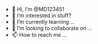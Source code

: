 - 👋 Hi, I’m @MD123451
- 👀 I’m interested in stuff?
- 🌱 I’m currently learning ...
- 💞️ I’m looking to collaborate on ...
- 📫 How to reach me ...

<!---
MD123451/MD123451 is a ✨ special ✨ repository because its `README.md` (this file) appears on your GitHub profile.
You can click the Preview link to take a look at your changes.
--->
